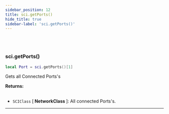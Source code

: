 ```yaml
---
sidebar_position: 12
title: sci.getPorts()
hide_title: true
sidebar-label: 'sci.getPorts()'
---
```


<br></br>

### sci.getPorts()

```lua
local Port = sci.getPorts()[1]
```

Gets all Connected Ports's

<strong>Returns:</strong> <br></br>

- <code>SCIClass</code> [<strong> NetworkClass </strong>]: All connected Ports's.
---
